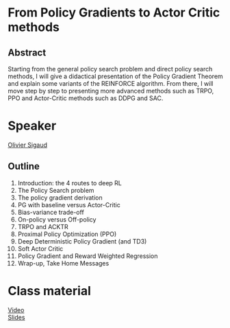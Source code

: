 # From Policy Gradients to Actor Critic methods

## Abstract

Starting from the general policy search problem and direct policy search methods, I will give a didactical presentation of the Policy Gradient Theorem and explain some variants of the REINFORCE algorithm. From there, I will move step by step to presenting more advanced methods such as TRPO, PPO and Actor-Critic methods such as DDPG and SAC. 

# Speaker

[Olivier Sigaud](olivier-sigaud.md)

## Outline

1. Introduction: the 4 routes to deep RL
2. The Policy Search problem
3. The policy gradient derivation
4. PG with baseline versus Actor-Critic
5. Bias-variance trade-off
6. On-policy versus Off-policy
7. TRPO and ACKTR
8. Proximal Policy Optimization (PPO)
9. Deep Deterministic Policy Gradient (and TD3)
10. Soft Actor Critic
11. Policy Gradient and Reward Weighted Regression
12. Wrap-up, Take Home Messages

# Class material
[Video](https://us02web.zoom.us/rec/play/3RUm9ZnPpeGRjY3p9LW9I9PtjqnmLWQrnHB-cWmo3f4PuuARghEJl7Jkg9FkeEADqyQvHoHgrligW4Nl.avd2bGu7EB1tY0jE?startTime=1617346627000&_x_zm_rtaid=nOHZ7rLgRHWAXmTZhFlw8A.1617486237718.4cd342536bd4f823bab17ecc68d4f014&_x_zm_rhtaid=418)  
[Slides](class-material/pg/slides.md)   


